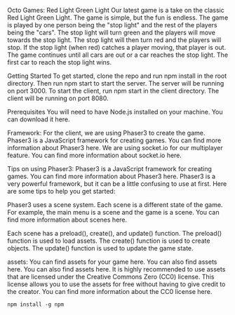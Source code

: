 Octo Games: Red Light Green Light
Our latest game is a take on the classic Red Light Green Light. The game is simple, but the fun is endless. The game is played by one person being the "stop light" and the rest of the players being the "cars". The stop light will turn green and the players will move towards the stop light. The stop light will then turn red and the players will stop. If the stop light (when red) catches a player moving, that player is out. The game continues until all cars are out or a car reaches the stop light. The first car to reach the stop light wins.

Getting Started
To get started, clone the repo and run npm install in the root directory. Then run npm start to start the server. The server will be running on port 3000. To start the client, run npm start in the client directory. The client will be running on port 8080.

Prerequisites
You will need to have Node.js installed on your machine. You can download it here.

Framework:
For the client, we are using Phaser3 to create the game. Phaser3 is a JavaScript framework for creating games. You can find more information about Phaser3 here. We are using socket.io for our multiplayer feature. You can find more information about socket.io here.

Tips on using Phaser3:
Phaser3 is a JavaScript framework for creating games. You can find more information about Phaser3 here. Phaser3 is a very powerful framework, but it can be a little confusing to use at first. Here are some tips to help you get started:

Phaser3 uses a scene system. Each scene is a different state of the game. For example, the main menu is a scene and the game is a scene. You can find more information about scenes here.

Each scene has a preload(), create(), and update() function. The preload() function is used to load assets. The create() function is used to create objects. The update() function is used to update the game state.

assets: You can find assets for your game here. You can also find assets here. You can also find assets here. It is highly recommended to use assets that are licensed under the Creative Commons Zero (CC0) license. This license allows you to use the assets for free without having to give credit to the creator. You can find more information about the CC0 license here.

```
npm install -g npm

```
